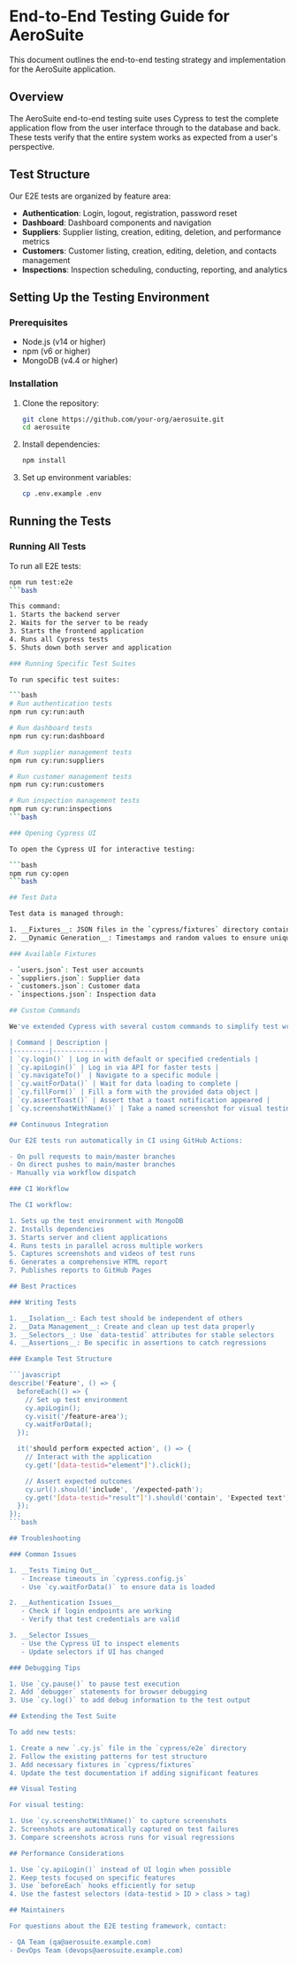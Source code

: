 # End-to-End Testing Guide for AeroSuite

This document outlines the end-to-end testing strategy and implementation for the AeroSuite
application.

## Overview

The AeroSuite end-to-end testing suite uses Cypress to test the complete application flow from the
user interface through to the database and back. These tests verify that the entire system works as
expected from a user's perspective.

## Test Structure

Our E2E tests are organized by feature area:

- __Authentication__: Login, logout, registration, password reset
- __Dashboard__: Dashboard components and navigation
- __Suppliers__: Supplier listing, creation, editing, deletion, and performance metrics
- __Customers__: Customer listing, creation, editing, deletion, and contacts management
- __Inspections__: Inspection scheduling, conducting, reporting, and analytics

## Setting Up the Testing Environment

### Prerequisites

- Node.js (v14 or higher)
- npm (v6 or higher)
- MongoDB (v4.4 or higher)

### Installation

1. Clone the repository:
   ```bash
   git clone https://github.com/your-org/aerosuite.git
   cd aerosuite
   ```

2. Install dependencies:
   ```bash
   npm install
   ```

3. Set up environment variables:
   ```bash
   cp .env.example .env
   ```

## Running the Tests

### Running All Tests

To run all E2E tests:

```bash
npm run test:e2e
```bash

This command:
1. Starts the backend server
2. Waits for the server to be ready
3. Starts the frontend application
4. Runs all Cypress tests
5. Shuts down both server and application

### Running Specific Test Suites

To run specific test suites:

```bash
# Run authentication tests
npm run cy:run:auth

# Run dashboard tests
npm run cy:run:dashboard

# Run supplier management tests
npm run cy:run:suppliers

# Run customer management tests
npm run cy:run:customers

# Run inspection management tests
npm run cy:run:inspections
```bash

### Opening Cypress UI

To open the Cypress UI for interactive testing:

```bash
npm run cy:open
```bash

## Test Data

Test data is managed through:

1. __Fixtures__: JSON files in the `cypress/fixtures` directory containing test data
2. __Dynamic Generation__: Timestamps and random values to ensure unique test data

### Available Fixtures

- `users.json`: Test user accounts
- `suppliers.json`: Supplier data
- `customers.json`: Customer data
- `inspections.json`: Inspection data

## Custom Commands

We've extended Cypress with several custom commands to simplify test writing:

| Command | Description |
|---------|-------------|
| `cy.login()` | Log in with default or specified credentials |
| `cy.apiLogin()` | Log in via API for faster tests |
| `cy.navigateTo()` | Navigate to a specific module |
| `cy.waitForData()` | Wait for data loading to complete |
| `cy.fillForm()` | Fill a form with the provided data object |
| `cy.assertToast()` | Assert that a toast notification appeared |
| `cy.screenshotWithName()` | Take a named screenshot for visual testing |

## Continuous Integration

Our E2E tests run automatically in CI using GitHub Actions:

- On pull requests to main/master branches
- On direct pushes to main/master branches
- Manually via workflow dispatch

### CI Workflow

The CI workflow:

1. Sets up the test environment with MongoDB
2. Installs dependencies
3. Starts server and client applications
4. Runs tests in parallel across multiple workers
5. Captures screenshots and videos of test runs
6. Generates a comprehensive HTML report
7. Publishes reports to GitHub Pages

## Best Practices

### Writing Tests

1. __Isolation__: Each test should be independent of others
2. __Data Management__: Create and clean up test data properly
3. __Selectors__: Use `data-testid` attributes for stable selectors
4. __Assertions__: Be specific in assertions to catch regressions

### Example Test Structure

```javascript
describe('Feature', () => {
  beforeEach(() => {
    // Set up test environment
    cy.apiLogin();
    cy.visit('/feature-area');
    cy.waitForData();
  });

  it('should perform expected action', () => {
    // Interact with the application
    cy.get('[data-testid="element"]').click();

    // Assert expected outcomes
    cy.url().should('include', '/expected-path');
    cy.get('[data-testid="result"]').should('contain', 'Expected text');
  });
});
```bash

## Troubleshooting

### Common Issues

1. __Tests Timing Out__
   - Increase timeouts in `cypress.config.js`
   - Use `cy.waitForData()` to ensure data is loaded

2. __Authentication Issues__
   - Check if login endpoints are working
   - Verify that test credentials are valid

3. __Selector Issues__
   - Use the Cypress UI to inspect elements
   - Update selectors if UI has changed

### Debugging Tips

1. Use `cy.pause()` to pause test execution
2. Add `debugger` statements for browser debugging
3. Use `cy.log()` to add debug information to the test output

## Extending the Test Suite

To add new tests:

1. Create a new `.cy.js` file in the `cypress/e2e` directory
2. Follow the existing patterns for test structure
3. Add necessary fixtures in `cypress/fixtures`
4. Update the test documentation if adding significant features

## Visual Testing

For visual testing:

1. Use `cy.screenshotWithName()` to capture screenshots
2. Screenshots are automatically captured on test failures
3. Compare screenshots across runs for visual regressions

## Performance Considerations

1. Use `cy.apiLogin()` instead of UI login when possible
2. Keep tests focused on specific features
3. Use `beforeEach` hooks efficiently for setup
4. Use the fastest selectors (data-testid > ID > class > tag)

## Maintainers

For questions about the E2E testing framework, contact:

- QA Team (qa@aerosuite.example.com)
- DevOps Team (devops@aerosuite.example.com)
